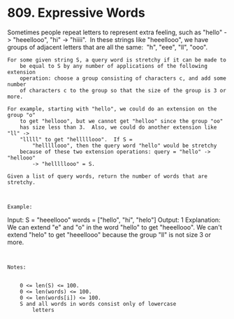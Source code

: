 # 809. Expressive Words

Sometimes people repeat letters to represent extra feeling, such as "hello" ->
        "heeellooo", "hi" -> "hiiii".  In these strings like
        "heeellooo", we have groups of adjacent letters that are all the same: 
        "h", "eee", "ll", "ooo".

    For some given string S, a query word is stretchy if it can be made to
        be equal to S by any number of applications of the following extension
        operation: choose a group consisting of characters c, and add some number
        of characters c to the group so that the size of the group is 3 or more.

    For example, starting with "hello", we could do an extension on the group "o"
        to get "hellooo", but we cannot get "helloo" since the group "oo"
        has size less than 3.  Also, we could do another extension like "ll" ->
        "lllll" to get "helllllooo".  If S =
            "helllllooo", then the query word "hello" would be stretchy
        because of these two extension operations: query = "hello" -> "hellooo"
            -> "helllllooo" = S.

    Given a list of query words, return the number of words that are stretchy. 

     

    Example:
Input:
S = "heeellooo"
words = ["hello", "hi", "helo"]
Output: 1
Explanation:
We can extend "e" and "o" in the word "hello" to get "heeellooo".
We can't extend "helo" to get "heeellooo" because the group "ll" is not size 3 or more.

     

    Notes: 

    
        0 <= len(S) <= 100.
        0 <= len(words) <= 100.
        0 <= len(words[i]) <= 100.
        S and all words in words consist only of lowercase
            letters